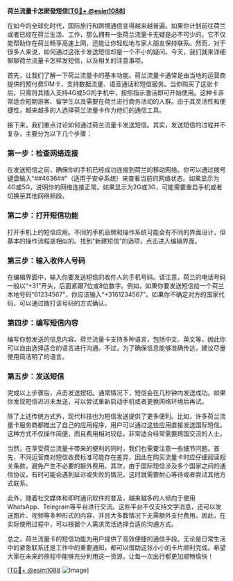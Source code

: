 **荷兰流量卡怎麽發短信[[TG💪+ @esim1088](https://t.me/s/esim1088)]**

在如今的全球化时代，国际旅行和跨境通信变得越来越普遍。如果你计划前往荷兰或者已经在荷兰生活、工作，那么拥有一张荷兰流量卡无疑是必不可少的。它不仅能帮助你在荷兰畅享高速上网，还能让你轻松地与家人朋友保持联系。然而，对于很多人来说，如何通过这张卡发送短信却是一个不小的疑问。今天，我们就来详细聊聊荷兰流量卡怎样发短信，以及相关的注意事项。

首先，让我们了解一下荷兰流量卡的基本功能。荷兰流量卡通常是由当地的运营商提供的预付费SIM卡，支持数据流量、语音通话和短信服务。当你购买了这张卡后，只需将其插入支持4G或5G的手机中，按照指示激活即可开始使用。这种卡非常适合短期游客、留学生以及需要在荷兰进行商务活动的人群。由于其灵活性和便捷性，越来越多的人选择荷兰流量卡作为他们的通信工具。

接下来，我们重点讨论如何通过荷兰流量卡发送短信。其实，发送短信的过程并不复杂，主要分为以下几个步骤：

### 第一步：检查网络连接
在发送短信之前，确保你的手机已经成功连接到荷兰的移动网络。你可以通过拨号键盘输入“*#*#4636#*#*”（适用于安卓系统）来查看当前的网络状态。如果显示为4G或5G，说明你的网络连接正常。如果显示为2G或3G，可能需要重启手机或者切换至其他网络频段。

### 第二步：打开短信功能
打开手机上的短信应用。不同的手机品牌和操作系统可能会有不同的界面设计，但基本的操作流程是相似的。找到“新建短信”的选项，点击进入编辑界面。

### 第三步：输入收件人号码
在编辑界面中，输入你要发送短信的收件人的手机号码。请注意，荷兰的电话号码一般以“+31”开头，后面紧跟7位或8位数字。例如，如果你要发送短信给一个荷兰本地号码“61234567”，你应该输入“+3161234567”。如果你不确定对方的国家代码，可以通过拨打该号码的方式确认。

### 第四步：编写短信内容
编写你想发送的信息内容。荷兰流量卡支持多种语言，包括中文、英文等，因此你可以自由选择适合的语言进行沟通。不过，为了确保信息能够准确传达，建议尽量使用简洁明了的语言。

### 第五步：发送短信
完成以上步骤后，点击发送按钮。通常情况下，短信会在几秒钟内发送成功。如果你发现短信迟迟未发送，可以尝试重新启动手机或者更换网络环境后再试。

除了上述传统方式外，现代科技也为短信发送提供了更多便利。比如，许多荷兰流量卡服务商都推出了自己的应用程序，用户可以通过这些应用直接发送国际短信。这种方式不仅操作简便，而且费用相对较低，非常适合经常需要跨国交流的人士。

当然，在享受荷兰流量卡带来的便利的同时，我们也需要注意一些细节问题。首先，不同运营商对短信收费标准可能存在差异，因此在购买流量卡时应仔细阅读相关条款，避免产生不必要的额外费用。其次，由于国际短信涉及多个国家之间的通信协议，有时可能会遇到延迟或失败的情况，这时就需要耐心等待或者尝试其他方式联系。

此外，随着社交媒体和即时通讯软件的普及，越来越多的人倾向于使用WhatsApp、Telegram等平台进行交流。这些平台不仅支持文字消息，还可以发送图片、视频等多种形式的内容，并且大多数情况下无需额外支付费用。因此，在实际使用过程中，可以根据个人需求灵活选择合适的沟通方式。

总之，荷兰流量卡的短信功能为用户提供了高效便捷的通信手段。无论是日常生活中的紧急联系还是工作中的重要通知，都可以借助这张小小的卡片顺利完成。希望大家在未来的旅程中能够充分利用这一资源，让每一次出行都更加顺畅愉快！

[[TG💪+ @esim1088](https://t.me/s/esim1088) ![Image](https://i.postimg.cc/4NQfJmqS/Snipaste-2025-05-13-00-14-12.png)]